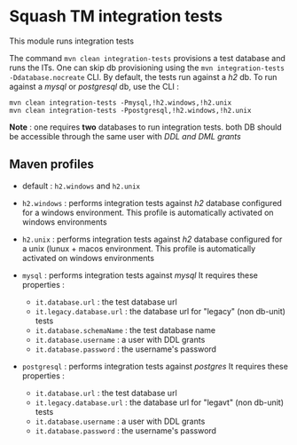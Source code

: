 Squash TM integration tests
===========================

This module runs integration tests

The command `mvn clean integration-tests` provisions a test database and runs the ITs.
One can skip db provisioning using the `mvn integration-tests -Ddatabase.nocreate` CLI.
By default, the tests run against a _h2_ db. To run against a _mysql_ or _postgresql_ db, use the CLI : 

    mvn clean integration-tests -Pmysql,!h2.windows,!h2.unix
    mvn clean integration-tests -Ppostgresql,!h2.windows,!h2.unix

**Note** : one requires **two** databases to run integration tests. both DB should be accessible through the same user with _DDL and DML grants_


Maven profiles
--------------

* default : `h2.windows` and `h2.unix`

* `h2.windows` : performs integration tests against _h2_ database configured for a windows environment. 
This profile is automatically activated on windows environments 

* `h2.unix` : performs integration tests against _h2_ database configured for a unix (lunux + macos environment. 
This profile is automatically activated on windows environments 
	
* `mysql` : performs integration tests against _mysql_ It requires these properties : 
	* `it.database.url` : the test database url
	* `it.legacy.database.url` : the database url for "legacy" (non db-unit) tests
	* `it.database.schemaName` : the test database name
	* `it.database.username` : a user with DDL grants
	* `it.database.password` : the username's password

* `postgresql` : performs integration tests against _postgres_ It requires these properties : 
	* `it.database.url` : the test database url
	* `it.legacy.database.url` : the database url for "legavt" (non db-unit) tests
	* `it.database.username` : a user with DDL grants
	* `it.database.password` : the username's password


